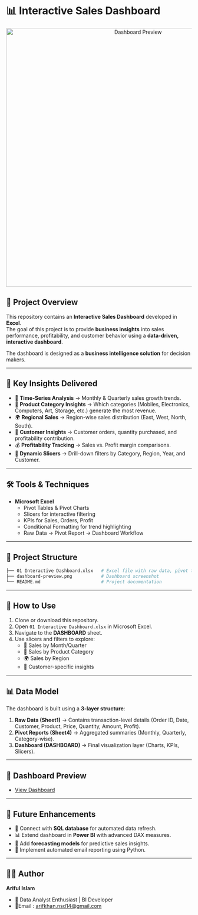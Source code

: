 

# 📊 Interactive Sales Dashboard  

<p align="center">
  <img src="dashboard-preview.png" alt="Dashboard Preview" width="700">
</p>  

## 📌 Project Overview  
This repository contains an **Interactive Sales Dashboard** developed in **Excel**.  
The goal of this project is to provide **business insights** into sales performance, profitability, and customer behavior using a **data-driven, interactive dashboard**.  

The dashboard is designed as a **business intelligence solution** for decision makers.  

---

## 🎯 Key Insights Delivered  
- 📅 **Time-Series Analysis** → Monthly & Quarterly sales growth trends.  
- 🛒 **Product Category Insights** → Which categories (Mobiles, Electronics, Computers, Art, Storage, etc.) generate the most revenue.  
- 🌍 **Regional Sales** → Region-wise sales distribution (East, West, North, South).  
- 👥 **Customer Insights** → Customer orders, quantity purchased, and profitability contribution.  
- 💰 **Profitability Tracking** → Sales vs. Profit margin comparisons.  
- 📌 **Dynamic Slicers** → Drill-down filters by Category, Region, Year, and Customer.  

---

## 🛠️ Tools & Techniques  
- **Microsoft Excel**  
  - Pivot Tables & Pivot Charts  
  - Slicers for interactive filtering  
  - KPIs for Sales, Orders, Profit  
  - Conditional Formatting for trend highlighting  
  - Raw Data → Pivot Report → Dashboard Workflow  



---

## 📂 Project Structure  
```bash
├── 01 Interactive Dashboard.xlsx   # Excel file with raw data, pivot tables & dashboard
├── dashboard-preview.png           # Dashboard screenshot
└── README.md                       # Project documentation
```

---

## 🚀 How to Use  
1. Clone or download this repository.  
2. Open `01 Interactive Dashboard.xlsx` in Microsoft Excel.  
3. Navigate to the **DASHBOARD** sheet.  
4. Use slicers and filters to explore:  
   - 📅 Sales by Month/Quarter  
   - 🛒 Sales by Product Category  
   - 🌍 Sales by Region  
   - 👥 Customer-specific insights  

---

## 📊 Data Model  
The dashboard is built using a **3-layer structure**:  

1. **Raw Data (Sheet1)** → Contains transaction-level details (Order ID, Date, Customer, Product, Price, Quantity, Amount, Profit).  
2. **Pivot Reports (Sheet4)** → Aggregated summaries (Monthly, Quarterly, Category-wise).  
3. **Dashboard (DASHBOARD)** → Final visualization layer (Charts, KPIs, Slicers).  

---

## 📸 Dashboard Preview  
 - <a href="https://github.com/arifkhan868/Adventure-Work-Sales-Dashboard/blob/main/Dashboard.PNG">View Dashboard</a>

---

## 🔮 Future Enhancements  
- 🔗 Connect with **SQL database** for automated data refresh.  
- 📊 Extend dashboard in **Power BI** with advanced DAX measures.  
- 🤖 Add **forecasting models** for predictive sales insights.  
- 📧 Implement automated email reporting using Python.  

---

## 👨‍💻 Author  
**Ariful Islam**  
- 💼 Data Analyst Enthusiast | BI Developer   
- 📧Email : arifkhan.nsd14@gmail.com



